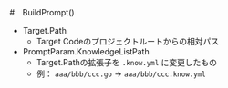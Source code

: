 #　BuildPrompt() 

* Target.Path
  * Target Codeのプロジェクトルートからの相対パス 
* PromptParam.KnowledgeListPath
  * Target.Pathの拡張子を `.know.yml` に変更したもの
  * 例： `aaa/bbb/ccc.go` -> `aaa/bbb/ccc.know.yml`